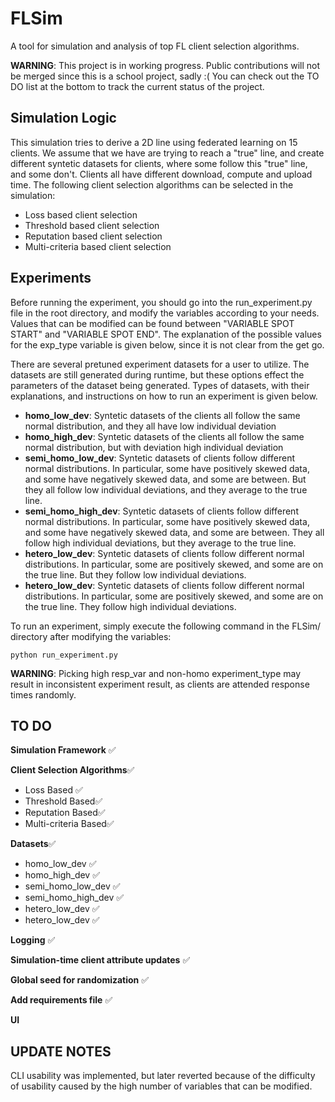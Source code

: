 # FLSim

A tool for simulation and analysis of top FL client selection algorithms.

**WARNING**: This project is in working progress. Public contributions will not be merged since this is a school project, sadly :( You can check out the TO DO list at the bottom to track the current status of the project.

## Simulation Logic

This simulation tries to derive a 2D line using federated learning on 15 clients. We assume that we have are trying to reach a "true" line, and create different syntetic datasets for clients, where some follow this "true" line, and some don't. Clients all have different download, compute and upload time. The following client selection algorithms can be selected in the simulation:

- Loss based client selection
- Threshold based client selection
- Reputation based client selection
- Multi-criteria based client selection

## Experiments

Before running the experiment, you should go into the run_experiment.py file in the root directory, and modify the variables according to your needs. Values that can be modified can be found between "VARIABLE SPOT START" and "VARIABLE SPOT END". The explanation of the possible values for the exp_type variable is given below, since it is not clear from the get go.

There are several pretuned experiment datasets for a user to utilize. The datasets are still generated during runtime, but these options effect the parameters of the dataset being generated. Types of datasets, with their explanations, and instructions on how to run an experiment is given below.

- **homo_low_dev**: Syntetic datasets of the clients all follow the same normal distribution, and they all have low individual deviation
- **homo_high_dev**: Syntetic datasets of the clients all follow the same normal distribution, but with deviation high individual deviation
- **semi_homo_low_dev**: Syntetic datasets of clients follow different normal distributions. In particular, some have positively skewed data, and some have negatively skewed data, and some are between. But they all follow low individual deviations, and they average to the true line.
- **semi_homo_high_dev**: Syntetic datasets of clients follow different normal distributions. In particular, some have positively skewed data, and some have negatively skewed data, and some are between. They all follow high individual deviations, but they average to the true line.
- **hetero_low_dev**: Syntetic datasets of clients follow different normal distributions. In particular, some are positively skewed, and some are on the true line. But they follow low individual deviations.
- **hetero_low_dev**: Syntetic datasets of clients follow different normal distributions. In particular, some are positively skewed, and some are on the true line. They follow high individual deviations.

To run an experiment, simply execute the following command in the FLSim/ directory after modifying the variables:

```shell
python run_experiment.py
```

**WARNING**: Picking high resp_var and non-homo experiment_type may result in inconsistent experiment result, as clients are attended response times randomly.

## TO DO

**Simulation Framework** ✅

**Client Selection Algorithms**✅

- Loss Based ✅
- Threshold Based✅
- Reputation Based✅
- Multi-criteria Based✅

**Datasets**✅

- homo_low_dev ✅
- homo_high_dev ✅
- semi_homo_low_dev ✅
- semi_homo_high_dev ✅
- hetero_low_dev ✅
- hetero_low_dev ✅

**Logging** ✅

**Simulation-time client attribute updates** ✅

**Global seed for randomization** ✅

**Add requirements file** ✅

**UI**


## UPDATE NOTES

CLI usability was implemented, but later reverted because of the difficulty of usability caused by the high number of variables that can be modified.